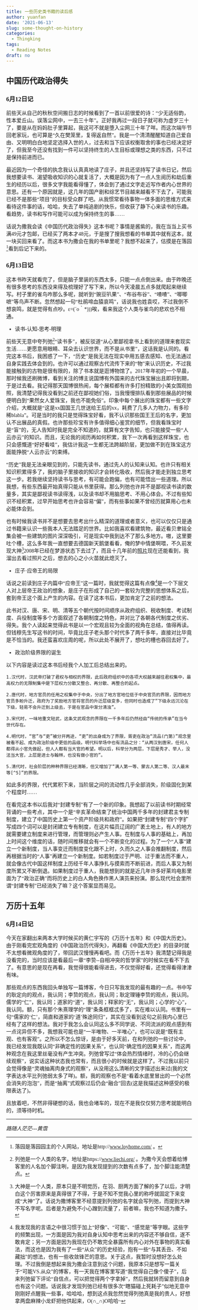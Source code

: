 ```yaml
---
title: 一些历史类书籍的读后感
author: yuanfan
date: '2021-06-13'
slug: some-thought-on-history
categories:
  - Thingking
tags:
  - Reading Notes
draft: no
---
```


<font face="微软雅黑">

<!--more-->

## 中国历代政治得失

### 6月12日记

前些天从自己的秋秋空间搬日志的时候看到了一首以前很爱的诗：“少无适俗韵，性本爱丘山。误落尘网中，一去三十年”。正好我再过一段日子就可称为虚岁三十了，要是从在妈妈肚子里算起，我这可不就是堕入尘网三十年了咩。而这次端午节回老家玩，也可算是“久在樊笼里，复得返自然”。我是一个清清醒醒知道自己爱自由、又明明白白地坚定选择入世的人，过去和当下应该权衡取舍的事也已经决定好了，但我至今还没有找到一件可以坚持终生的人生目标或理想之类的东西，只不过是保持前进而已。

最近因为一个奇怪的执念我认认真真地读了庄子，并且还坚持写了读书日记，然后我想要读书、渴望吸收知识的心就复活了，大概是因为有了一点人生阅历和劫后重生的经历以后，很多文字我能看得懂了，体会到了通过文字走近写作者内心世界的意思。还有一个原因就是，这几年的国产剧和综艺节目越来越看不下去了，可能我已经不是那些“项目”的目标受众群了吧。从我惯常看待事物一体多面的思维方式来看待这件事的话，哈哈，失去了单纯追剧的快乐，但收获了静下心来读书的乐趣。看趋势，读书和写作可能可以成为保持终生的事……

话说为撒我会读《中国历代政治得失》这本书呢？事情是酱紫的，我在当当上买书满49元才包邮，已经买了两本才48元，于是搜了搜我想看的书单其中就有这本，就一块买回来看了。而这本书为撒会在我的书单里呢？我想不起来了，估摸是在落园[^1]看到后记下来的。

### 6月13日记

这本书昨天就看完了，但是脑子里装的东西太多，只能一点点倒出来。由于昨晚还有很多思考的东西没来得及梳理好了写下来，所以今天凌晨五点多就爬起来继续写。村子里的雀鸟咋那么多呢，就听到“豌豆叭果”、“布谷布谷”、“喳喳”、“唧唧嗻”等鸟声不断。忽然想起一句“杜鹃啼血猿哀鸣”，话说我也姓袁哎，不过我倒不想哀鸣，就是觉得有点吵。ε=(´ο｀*)))唉，看来我这个人类与雀鸟的悲欢也不相通。

+ 读书-认知-思考-明理

前些天无意中夸列弛[^2]“读书多”，被反驳道“从心里鄙视拿书上看到的道理来套现实生活……更愿意用眼睛、耳朵去认识世界，而不是从书里”，这话我是认同的。看完这本书后，我困惑了一下，“历史”是我无法在现实中用五感去感知、也无法通过自身实践去体会到的。也许可以通过观察古代流传下来的“物”来认识历史，不过我能接触到的古物是很有限的，除了书本就是逛博物馆了。2017年年初的一个早晨，那时候我还刷微博，看到关注的博主说国博有外国来的古代珠宝展出且即将到期，于是过去看。我记得那天国博很热闹，每个展柜都有许多打扮精致的小美女围观拍照，我清楚记得我没看到之前还在鄙视她们俗，当我慢慢排队看到那些展品的时候便明白到“果然女人爱珠宝，我也不能免俗”。印象中每个展出的珠宝都有一些文字介绍，大概就是“这是xx国国王几世送给王后的xx，耗费了几多人力物力，有多珍稀blabla”。可是当时的我只是觉得珠宝好看，我不认识那些国王王后的名字，更加认不出展品的真假。也许那些珍宝有许多值得细心鉴赏的细节，但我看珠宝时是“盲”的，无人告知时我是完全不知道的，就算有文字告知，也只能接受一些“人云亦云”的知识。而且，无论我的阅历再如何积累，我下一次再看到这样珠宝，也只会感慨道“好好看哇”，我估计我这一生都无法跨越阶层，更加做不到在珠宝这方面能挣脱“人云亦云”的束缚。

“历史”我是无法亲眼见到的，只能先读书，通过先人的认知来认知。也许只有相关知识积累得多了，我的脑子里接收的知识才会转化吸收，然后我才能走到独立思考这一步。若我继续坚持读书与思考，有可能会跑偏，也有可能悟出一些道理。所以我想，有些东西最开始真得只能从书里获得。那么列弛也许并不是鄙视读书读的数量多，其实是鄙视读书读得浅，以及读书却不用脑思考、不用心体会。不过有些知识不经积累，过早开始思考也许会容易“偏”，而有些事如果不曾经历就算用心也未必能体会到。

也有时候我读书并不是想要去思考出什么精深的道理或者意义，也可以仅仅只是通过书籍来认识一些我本人无法踏足的世界。比如我喜欢看建筑物，最近看贝聿铭全集会被一些建筑的图片深深吸引，可是现实中我到达不了那么多地方。嗷，这里要吐个槽，这么多年我一直想要去德国新天鹅堡看看，俺的梦中情堡啊喂，不久前发现大神[^3]2008年已经在梦游状态下去过了，而且十几年前的[照片](https://yihui.org/cn/2008/08/photos-from-germany/)现在还能看到，我溜出去看过照片之后，想去的心之小火苗就此熄灭了。

+ 庄子·应帝王的局限

话说之前读到庄子内篇中“应帝王”这一篇时，我就觉得这篇有点像[^4]是一个下层文人对上层帝王政治的想象，是庄子在形成了自己的一套较为完整的思想体系之后，套到帝王这个面上产生的内容。在读了这本书后，更加肯定了之前的想法。

此书对汉、唐、宋、明、清等五个朝代按时间顺序从政府组织、税收制度、考试制度、兵役制度等多个方面叙述了各朝制度之特色，并对比了各朝各代制度之优劣、得失。我个人读起来觉得此书是以一个宏观且较为全面的视角在总结，值得再读。但钱穆先生写这书的时间，毕竟比庄子老头那个时代多了两千多年，直接对比毕竟是不恰当的。我还蛮喜欢庄周的呢，所以此处不展开了，想吐的槽也吞回去好了。

+ 政治阶级界限的诞生

以下内容是读过这本书后经我个人加工后总结出来的。

    1.汉代时，汉武帝打破了君权与相权的界限，此后政府组织中的各项大权越来越往君权集中，最高权力的无限制集中是下层权力分散又整合、再分散、再整合的起点。
    
    2.唐代时，地方官员的任用之权集中于中央，分出了地方官地位低于中央官员的界限，因而地方官员多盼升迁，政府为了奖励地方官将官员的升迁层级变多，但同时也造成了“下级永远沉沦在下级，轻易不会升迁到上级去，于是在官品中渐分清浊”。
    
    3.宋代时，一味地重文轻武，这条文武观念的界限在一千多年后仍然经由“传统的传承”在当今世代存在。
    
    4.明代时，“官”与“吏”被分开两途，“吏”的出身成为了界限，胥吏在政治“流品(门第)”观念里被看不起、成为政治阶级中更低的品级。明代科举场中也有流品之分：“从两汉到唐宋，任何人都得从小官先做起，但人人都有当大官的希望。明以后，科举分为两层，下层是秀才、举人，没法当大官，上层是进士与翰林，也没有做小官的”。
    
    5.清代时，社会阶层的种种界限已经清晰，但又增加了“满人第一等、蒙古人第二等、汉人最末等[^5]”的界限。
    
如此多的界限，代代累积下来，当阶层之间的流动性几乎全部消失，阶级固化到某个程度时……

在看完这本书以后我对“封建专制”有了一个新的印象。我想起了以前读书时期经常背诵的一些考点，其中一个是“辛亥革命结束了统治中国两千多年的封建君主专制制度，建立了中国历史上第一个资产阶级共和政府”。如果把“封建专制”四个字扩写成四个词可以是封闭建立专有制度，在这片幅员辽阔的广袤土地上，有人的地方就需要建立制度来进行管理，而管理则必产生人事。在制度与人事的基础上，再加上时间这个维度的话，随时间推移就会有一个不断变化的过程。为了一个“人事”建立一个新制度，当人事变迁而制度变化跟不上时，久而久之人事会推翻制度，然后再根据当时的“人事”再建立一个新制度。如若制度过于严明、过于重法而不重人，就会像古代中国这样制度上历经千年人事挣扎与摸索而不断前进，而后人事又为制度所累又不断倒退。如果制度过于重人，我能想到的就是近几年许多好莱坞电影里面为了“政治正确”而将历史上的白人角色换作黑人演员来扮演。那么现代社会里所谓“封建专制”已经消失了嘛？这个答案显而易见。

## 万历十五年

### 6月14日记

今天在家翻出来两本大学时候买的黄仁宇写的《万历十五年》和《中国大历史》。由于刚看完宏观角度的《中国政治历代得失》，再翻看《中国大历史》的目录时就不太想看微观角度的了，带回武汉慢慢再看吧。而《万历十五年》我清楚记得我是没看完的，当时应该是看最后一章“李贽--自相冲突的哲学家”的时候实在看不下去了。有意思的是现在再看，我觉得很能看得进去，不仅觉得好看，还觉得看得津津有味。

那些观点的东西我回头单独写一篇博客，今日只写我发现的最有趣的一点。书中写的耿定向的观点，我认同；李贽的观点，我认同；耿定理锤李贽的观点，我认同。儒学的“仁”，我认同；道家的“道”，我认同；释家的“无”，我认同；心学的“心”，我认同。额，只有那个朱熹理学的“理”条条框框忒多了，实在难以认同。书里有一句“儒家的‘仁’，简直和道家的‘道’殊途同归”，其实在没看到这句之前我内心里已经有了这样的想法。我对于我怎么会认同这么多不同学说、不同流派的观点感到有一点诧异但不多，我想我可能也是“一半唯物、一半唯心”，也可以说是“既有主观、也有客观”。之所以不怎么惊讶，是由于好多天前，在和列弛的一些讨论中，我已经发现我既认同“非确定性的因果关系”，也认同“确定性的因果关系”，而这两种观念在我这里丝毫没有产生冲突。列弛曾写过“体会热烈情绪时，冷的心仍会继续观察”，说实话这种状态我也常有，而且很小的时候就是这样了。不过我以前只会觉得像是“灵魂抽离肉身式的观察”，从没用这么清晰的文字描述出来过(我的文字表达水平比列弛弱太多了咩)。额，我的观察也不是“看着水底里冒出的一个必然会消失的泡泡”，而是“抽离”式观察过后仍会“融合”回去(这是我描述这种感受的极限表达了)。

且放着吧，不然非得硬想的话，我也会堵车的，现在不是我仅仅努力思考就能明白的，须等待时机。

------

[^1]:落园是落园园主的个人网站，地址是http://www.loyhome.com/ 。

[^2]:列弛是一个人类的名字，地址是https://www.liechi.org/ 。为撒今天会想着给博客里的人名加个脚注咧，是因为我发现提到的次数有点多了，加个脚注能清楚点。

[^3]:大神是一个人类，原本只是不明觉历，在羽、厨两方面了解的多了以后，才明白这个厉害原来是真得很了不得，于是不知不觉我心里的称呼就固定下来变成“大神”了。话说为撒博客里不经意提到列弛的名字就会写列弛，而提到大神不写名字呢。后者是为避免不小心蹭到流量了，前者嘛，我也不知道为撒子。

[^4]:我发现我的言语之中很习惯于加上“好像”、“可能”、“感觉是”等字眼。这些字的频繁出现，一方面是因为我对自身认知中思考出来的内容还不够自信，遂不敢肯定；另一方面是因为我现在仍不敢完全暴露所有内心对外在事物的真实看法，而这也是因为我有了一些“从众”的历史经验，抱有一些“与其丢丑、不如藏拙”的想法，也有一些收敛锋芒的意思。关于这点，我暂时没想好怎么处理。不过我倒是想起来我为撒会注意到这个问题，我原本只是想写一篇关于“可能VS.从众”的博客，有一天我在博客里写道“我觉得自己像个傻子”，后来列弛留下评论“自信点，可以把觉得两个字拿掉”，然后我就转而留意到自身也有这个问题。话说我才发现列弛已经有很多次“瞎猫碰上死耗子”似地无意中刚刚好点醒我一些事，哈哈哈，想到这点我忽然觉得列弛真是我的贵人，好想拿两盘麻辣小龙虾把他供起来，O(∩_∩)O哈哈~

[^5]:迅哥儿的文章里有几处自嘲下等人脾气的，很有意思。关于上等人、下等人的界限，在漫画《ONEPIECE(海贼王)》里有很生动的描写。在这部漫画的设定里，创建世界政府的后人被称为“天龙人”，他们居住的地方称为圣地，天龙人以“造物主的后裔”自居，因为自视高贵而不屑与一般人呼吸同样的空气而头带着泡泡头罩。


*路随人茫茫---黄霑*